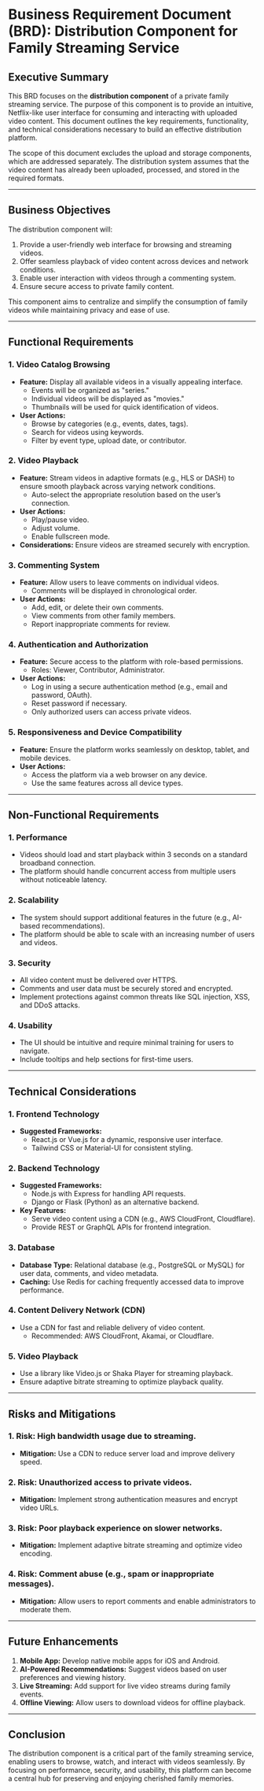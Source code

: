 # Business Requirement Document (BRD): Distribution Component for Family Streaming Service

## Executive Summary
This BRD focuses on the **distribution component** of a private family streaming service. The purpose of this component is to provide an intuitive, Netflix-like user interface for consuming and interacting with uploaded video content. This document outlines the key requirements, functionality, and technical considerations necessary to build an effective distribution platform.

The scope of this document excludes the upload and storage components, which are addressed separately. The distribution system assumes that the video content has already been uploaded, processed, and stored in the required formats.

---

## Business Objectives
The distribution component will:
1. Provide a user-friendly web interface for browsing and streaming videos.
2. Offer seamless playback of video content across devices and network conditions.
3. Enable user interaction with videos through a commenting system.
4. Ensure secure access to private family content.

This component aims to centralize and simplify the consumption of family videos while maintaining privacy and ease of use.

---

## Functional Requirements

### 1. Video Catalog Browsing
- **Feature:** Display all available videos in a visually appealing interface.
  - Events will be organized as "series."
  - Individual videos will be displayed as "movies."
  - Thumbnails will be used for quick identification of videos.
- **User Actions:**
  - Browse by categories (e.g., events, dates, tags).
  - Search for videos using keywords.
  - Filter by event type, upload date, or contributor.

### 2. Video Playback
- **Feature:** Stream videos in adaptive formats (e.g., HLS or DASH) to ensure smooth playback across varying network conditions.
  - Auto-select the appropriate resolution based on the user’s connection.
- **User Actions:**
  - Play/pause video.
  - Adjust volume.
  - Enable fullscreen mode.
- **Considerations:** Ensure videos are streamed securely with encryption.

### 3. Commenting System
- **Feature:** Allow users to leave comments on individual videos.
  - Comments will be displayed in chronological order.
- **User Actions:**
  - Add, edit, or delete their own comments.
  - View comments from other family members.
  - Report inappropriate comments for review.

### 4. Authentication and Authorization
- **Feature:** Secure access to the platform with role-based permissions.
  - Roles: Viewer, Contributor, Administrator.
- **User Actions:**
  - Log in using a secure authentication method (e.g., email and password, OAuth).
  - Reset password if necessary.
  - Only authorized users can access private videos.

### 5. Responsiveness and Device Compatibility
- **Feature:** Ensure the platform works seamlessly on desktop, tablet, and mobile devices.
- **User Actions:**
  - Access the platform via a web browser on any device.
  - Use the same features across all device types.

---

## Non-Functional Requirements

### 1. Performance
- Videos should load and start playback within 3 seconds on a standard broadband connection.
- The platform should handle concurrent access from multiple users without noticeable latency.

### 2. Scalability
- The system should support additional features in the future (e.g., AI-based recommendations).
- The platform should be able to scale with an increasing number of users and videos.

### 3. Security
- All video content must be delivered over HTTPS.
- Comments and user data must be securely stored and encrypted.
- Implement protections against common threats like SQL injection, XSS, and DDoS attacks.

### 4. Usability
- The UI should be intuitive and require minimal training for users to navigate.
- Include tooltips and help sections for first-time users.

---

## Technical Considerations

### 1. Frontend Technology
- **Suggested Frameworks:**
  - React.js or Vue.js for a dynamic, responsive user interface.
  - Tailwind CSS or Material-UI for consistent styling.

### 2. Backend Technology
- **Suggested Frameworks:**
  - Node.js with Express for handling API requests.
  - Django or Flask (Python) as an alternative backend.
- **Key Features:**
  - Serve video content using a CDN (e.g., AWS CloudFront, Cloudflare).
  - Provide REST or GraphQL APIs for frontend integration.

### 3. Database
- **Database Type:** Relational database (e.g., PostgreSQL or MySQL) for user data, comments, and video metadata.
- **Caching:** Use Redis for caching frequently accessed data to improve performance.

### 4. Content Delivery Network (CDN)
- Use a CDN for fast and reliable delivery of video content.
  - Recommended: AWS CloudFront, Akamai, or Cloudflare.

### 5. Video Playback
- Use a library like Video.js or Shaka Player for streaming playback.
- Ensure adaptive bitrate streaming to optimize playback quality.

---

## Risks and Mitigations

### 1. **Risk:** High bandwidth usage due to streaming.
   - **Mitigation:** Use a CDN to reduce server load and improve delivery speed.

### 2. **Risk:** Unauthorized access to private videos.
   - **Mitigation:** Implement strong authentication measures and encrypt video URLs.

### 3. **Risk:** Poor playback experience on slower networks.
   - **Mitigation:** Implement adaptive bitrate streaming and optimize video encoding.

### 4. **Risk:** Comment abuse (e.g., spam or inappropriate messages).
   - **Mitigation:** Allow users to report comments and enable administrators to moderate them.

---

## Future Enhancements
1. **Mobile App:** Develop native mobile apps for iOS and Android.
2. **AI-Powered Recommendations:** Suggest videos based on user preferences and viewing history.
3. **Live Streaming:** Add support for live video streams during family events.
4. **Offline Viewing:** Allow users to download videos for offline playback.

---

## Conclusion
The distribution component is a critical part of the family streaming service, enabling users to browse, watch, and interact with videos seamlessly. By focusing on performance, security, and usability, this platform can become a central hub for preserving and enjoying cherished family memories.

